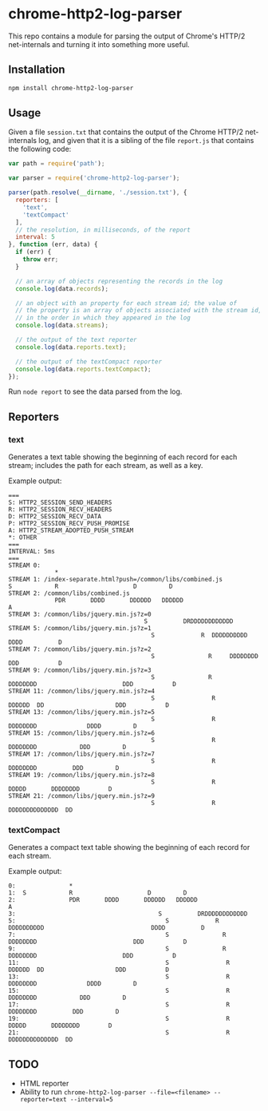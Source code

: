 # chrome-http2-log-parser

This repo contains a module for parsing the output of Chrome's HTTP/2
net-internals and turning it into something more useful.

## Installation

```sh
npm install chrome-http2-log-parser
```

## Usage

Given a file `session.txt` that contains the output of the Chrome
HTTP/2 net-internals log, and given that it is a sibling of the file
`report.js` that contains the following code:

```js
var path = require('path');

var parser = require('chrome-http2-log-parser');

parser(path.resolve(__dirname, './session.txt'), {
  reporters: [
    'text',
    'textCompact'
  ],
  // the resolution, in milliseconds, of the report
  interval: 5
}, function (err, data) {
  if (err) {
    throw err;
  }

  // an array of objects representing the records in the log
  console.log(data.records);

  // an object with an property for each stream id; the value of
  // the property is an array of objects associated with the stream id,
  // in the order in which they appeared in the log
  console.log(data.streams);

  // the output of the text reporter
  console.log(data.reports.text);

  // the output of the textCompact reporter
  console.log(data.reports.textCompact);
});
```

Run `node report` to see the data parsed from the log.

## Reporters

### text

Generates a text table showing the beginning of each record for
each stream; includes the path for each stream, as well as a key.

Example output:

```
===
S: HTTP2_SESSION_SEND_HEADERS
R: HTTP2_SESSION_RECV_HEADERS
D: HTTP2_SESSION_RECV_DATA
P: HTTP2_SESSION_RECV_PUSH_PROMISE
A: HTTP2_STREAM_ADOPTED_PUSH_STREAM
*: OTHER
===
INTERVAL: 5ms
===
STREAM 0:
             *
STREAM 1: /index-separate.html?push=/common/libs/combined.js
S            R                     D         D
STREAM 2: /common/libs/combined.js
             PDR       DDDD       DDDDDD   DDDDDD                                  A
STREAM 3: /common/libs/jquery.min.js?z=0
                                      S          DRDDDDDDDDDDDD
STREAM 5: /common/libs/jquery.min.js?z=1
                                        S             R  DDDDDDDDDD                              DDDD          D
STREAM 7: /common/libs/jquery.min.js?z=2
                                        S               R     DDDDDDDD                           DDD           D
STREAM 9: /common/libs/jquery.min.js?z=3
                                        S               R        DDDDDDDD                        DDD           D
STREAM 11: /common/libs/jquery.min.js?z=4
                                        S                R         DDDDDD  DD                    DDD           D
STREAM 13: /common/libs/jquery.min.js?z=5
                                        S                R                  DDDDDDDD              DDDD         D
STREAM 15: /common/libs/jquery.min.js?z=6
                                        S                R                     DDDDDDDD            DDD         D
STREAM 17: /common/libs/jquery.min.js?z=7
                                        S                R                       DDDDDDDD          DDD         D
STREAM 19: /common/libs/jquery.min.js?z=8
                                        S                R                         DDDDD       DDDDDDDD        D
STREAM 21: /common/libs/jquery.min.js?z=9
                                        S                R                                     DDDDDDDDDDDDDD  DD
```

### textCompact

Generates a compact text table showing the beginning of each record for
each stream.

Example output:

```
0:	             *
1:	S            R                     D         D
2:	             PDR       DDDD       DDDDDD   DDDDDD                                  A
3:	                                      S          DRDDDDDDDDDDDD
5:	                                        S             R  DDDDDDDDDD                              DDDD          D
7:	                                        S               R     DDDDDDDD                           DDD           D
9:	                                        S               R        DDDDDDDD                        DDD           D
11:	                                        S                R         DDDDDD  DD                    DDD           D
13:	                                        S                R                  DDDDDDDD              DDDD         D
15:	                                        S                R                     DDDDDDDD            DDD         D
17:	                                        S                R                       DDDDDDDD          DDD         D
19:	                                        S                R                         DDDDD       DDDDDDDD        D
21:	                                        S                R                                     DDDDDDDDDDDDDD  DD
```

## TODO

- HTML reporter
- Ability to run `chrome-http2-log-parser --file=<filename> --reporter=text --interval=5`
